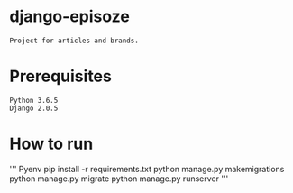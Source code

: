 # django-episoze

	Project for articles and brands.

# Prerequisites
	Python 3.6.5
	Django 2.0.5

# How to run
'''
Pyenv
pip install -r requirements.txt
python manage.py makemigrations
python manage.py migrate
python manage.py runserver
'''